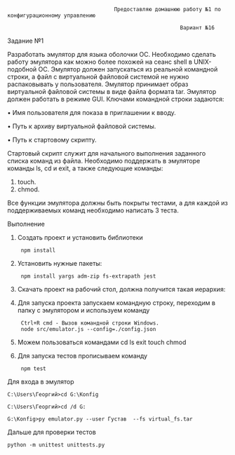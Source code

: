                                       Предоставляю домашнюю работу №1 по конфигурационному управлению

                                                           Вариант №16
Задание №1

Разработать эмулятор для языка оболочки ОС. Необходимо сделать работу
эмулятора как можно более похожей на сеанс shell в UNIX-подобной ОС.
Эмулятор должен запускаться из реальной командной строки, а файл с
виртуальной файловой системой не нужно распаковывать у пользователя.
Эмулятор принимает образ виртуальной файловой системы в виде файла формата
tar. Эмулятор должен работать в режиме GUI.
Ключами командной строки задаются:  

• Имя пользователя для показа в приглашении к вводу.

• Путь к архиву виртуальной файловой системы.

• Путь к стартовому скрипту.

Стартовый скрипт служит для начального выполнения заданного списка
команд из файла.
Необходимо поддержать в эмуляторе команды ls, cd и exit, а также
следующие команды:
1. touch.
2. chmod.

Все функции эмулятора должны быть покрыты тестами, а для каждой из
поддерживаемых команд необходимо написать 3 теста.


Выполнение
1. Создать проект и установить библиотеки

        npm install
2. Установить нужные пакеты:

        npm install yargs adm-zip fs-extrapath jest

 3. Скачать проект на рабочий стол, должна получится такая иерархия:

4. Для запуска проекта запускаем командную строку, переходим в папку с эмулятором и используем команду

        Ctrl+R cmd - Вызов командной строки Windows.
        node src/emulator.js --config=./config.json

5. Можем пользоваться командами cd ls exit touch chmod

6. Для запуска тестов прописываем команду

        npm test


Для входа в эмулятор

    C:\Users\Георгий>cd G:\Konfig

    C:\Users\Георгий>cd /d G:

    G:\Konfig>py emulator.py --user Густав  --fs virtual_fs.tar

Дальше для проверки тестов

    python -m unittest unittests.py


   


